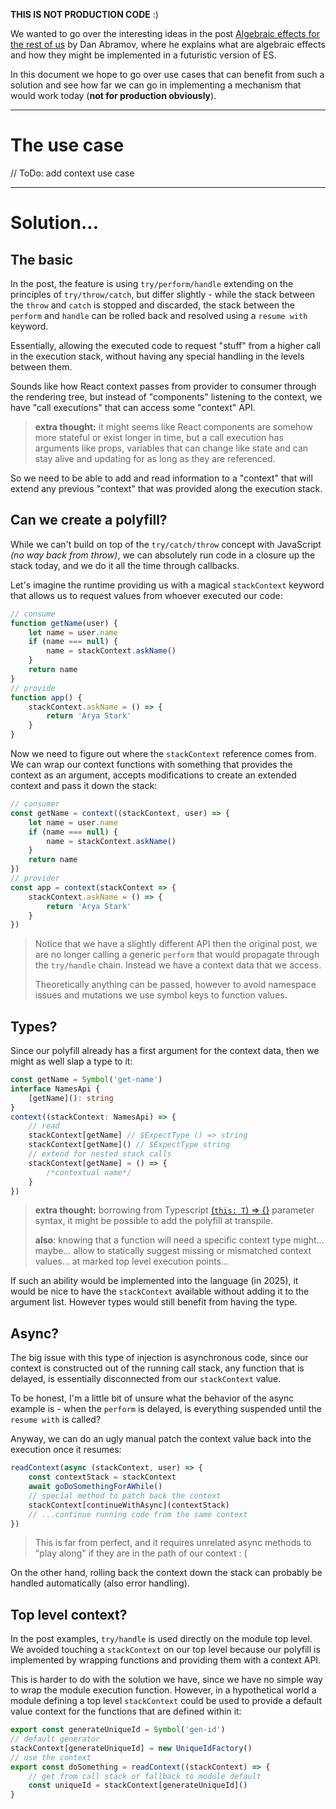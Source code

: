 **THIS IS NOT PRODUCTION CODE** :)

We wanted to go over the interesting ideas in the post [Algebraic effects for the rest of us](https://overreacted.io/algebraic-effects-for-the-rest-of-us/) by Dan Abramov, where he explains what are algebraic effects and how they might be implemented in a futuristic version of ES.

In this document we hope to go over use cases that can benefit from such a solution and see how far we can go in implementing a mechanism that would work today (**not for production obviously**).

---

# The use case

// ToDo: add context use case

---

# Solution...

## The basic

In the post, the feature is using `try/perform/handle` extending on the principles of `try/throw/catch`, but differ slightly - while the stack between the `throw` and `catch` is stopped and discarded, the stack between the `perform` and `handle` can be rolled back and resolved using a `resume with` keyword.

Essentially, allowing the executed code to request "stuff" from a higher call in the execution stack, without having any special handling in the levels between them.

Sounds like how React context passes from provider to consumer through the rendering tree, but instead of "components" listening to the context, we have "call executions" that can access some "context" API.

> **extra thought:** it might seems like React components are somehow more stateful or exist longer in time, but a call execution has arguments like props, variables that can change like state and can stay alive and updating for as long as they are referenced.

So we need to be able to add and read information to a "context" that will extend any previous "context" that was provided along the execution stack.

## Can we create a polyfill?

While we can't build on top of the `try/catch/throw` concept with JavaScript _(no way back from throw)_, we can absolutely run code in a closure up the stack today, and we do it all the time through callbacks.

Let's imagine the runtime providing us with a magical `stackContext` keyword that allows us to request values from whoever executed our code:

```js
// consume
function getName(user) {
    let name = user.name
    if (name === null) {
        name = stackContext.askName()
    }
    return name
}
// provide
function app() {
    stackContext.askName = () => {
        return 'Arya Stark'
    }
}
```

Now we need to figure out where the `stackContext` reference comes from. We can wrap our context functions with something that provides the context as an argument, accepts modifications to create an extended context and pass it down the stack:

```js
// consumer
const getName = context((stackContext, user) => {
    let name = user.name
    if (name === null) {
        name = stackContext.askName()
    }
    return name
})
// provider
const app = context(stackContext => {
    stackContext.askName = () => {
        return 'Arya Stark'
    }
})
```

> Notice that we have a slightly different API then the original post, we are no longer calling a generic `perform` that would propagate through the `try/handle` chain. Instead we have a context data that we access.
>
> Theoretically anything can be passed, however to avoid namespace issues and mutations we use symbol keys to function values.

## Types?

Since our polyfill already has a first argument for the context data, then we might as well slap a type to it:

```ts
const getName = Symbol('get-name')
interface NamesApi {
    [getName](): string
}
context((stackContext: NamesApi) => {
    // read
    stackContext[getName] // $ExpectType () => string
    stackContext[getName]() // $ExpectType string
    // extend for nested stack calls
    stackContext[getName] = () => {
        /*contextual name*/
    }
})
```

> **extra thought:** borrowing from Typescript [(`this: T`) => {}](https://www.typescriptlang.org/docs/handbook/functions.html#this-parameters) parameter syntax, it might be possible to add the polyfill at transpile.
>
> **also**: knowing that a function will need a specific context type might... maybe... allow to statically suggest missing or mismatched context values... at marked top level execution points...

If such an ability would be implemented into the language (in 2025), it would be nice to have the `stackContext` available without adding it to the argument list. However types would still benefit from having the type.

## Async?

The big issue with this type of injection is asynchronous code, since our context is constructed out of the running call stack, any function that is delayed, is essentially disconnected from our `stackContext` value.

To be honest, I'm a little bit of unsure what the behavior of the async example is - when the `perform` is delayed, is everything suspended until the `resume with` is called?

Anyway, we can do an ugly manual patch the context value back into the execution once it resumes:

```js
readContext(async (stackContext, user) => {
    const contextStack = stackContext
    await goDoSomethingForAWhile()
    // special method to patch back the context
    stackContext[continueWithAsync](contextStack)
    // ...continue running code from the same context
})
```

> This is far from perfect, and it requires unrelated async methods to "play along" if they are in the path of our context : (

On the other hand, rolling back the context down the stack can probably be handled automatically (also error handling).

## Top level context?

In the post examples, `try/handle` is used directly on the module top level. We avoided touching a `stackContext` on our top level because our polyfill is implemented by wrapping functions and providing them with a context API.

This is harder to do with the solution we have, since we have no simple way to wrap the module execution function. However, in a hypothetical world a module defining a top level `stackContext` could be used to provide a default value context for the functions that are defined within it:

```js
export const generateUniqueId = Symbol('gen-id')
// default generator
stackContext[generateUniqueId] = new UniqueIdFactory()
// use the context
export const doSomething = readContext((stackContext) => {
    // get from call stack or fallback to module default
    const uniqueId = stackContext[generateUniqueId]()
}
```

